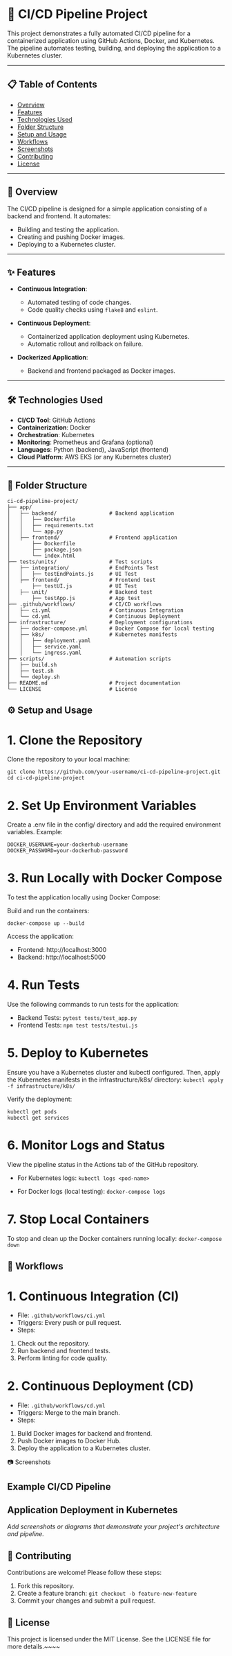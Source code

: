 # 🚀 CI/CD Pipeline Project

This project demonstrates a fully automated CI/CD pipeline for a containerized application using GitHub Actions, Docker, and Kubernetes. The pipeline automates testing, building, and deploying the application to a Kubernetes cluster.

---

## 📋 Table of Contents
- [Overview](#overview)
- [Features](#features)
- [Technologies Used](#technologies-used)
- [Folder Structure](#folder-structure)
- [Setup and Usage](#setup-and-usage)
- [Workflows](#workflows)
- [Screenshots](#screenshots)
- [Contributing](#contributing)
- [License](#license)

---

## 📖 Overview
The CI/CD pipeline is designed for a simple application consisting of a backend and frontend. It automates:
- Building and testing the application.
- Creating and pushing Docker images.
- Deploying to a Kubernetes cluster.

---

## ✨ Features
- **Continuous Integration**:
  - Automated testing of code changes.
  - Code quality checks using `flake8` and `eslint`.

- **Continuous Deployment**:
  - Containerized application deployment using Kubernetes.
  - Automatic rollout and rollback on failure.

- **Dockerized Application**:
  - Backend and frontend packaged as Docker images.

---

## 🛠️ Technologies Used
- **CI/CD Tool**: GitHub Actions
- **Containerization**: Docker
- **Orchestration**: Kubernetes
- **Monitoring**: Prometheus and Grafana (optional)
- **Languages**: Python (backend), JavaScript (frontend)
- **Cloud Platform**: AWS EKS (or any Kubernetes cluster)

---

## 📁 Folder Structure
```plaintext
ci-cd-pipeline-project/
├── app/
│   ├── backend/                 # Backend application
│   │   ├── Dockerfile
│   │   ├── requirements.txt
│   │   └── app.py
│   ├── frontend/                # Frontend application
│       ├── Dockerfile
│       ├── package.json
│       └── index.html
├── tests/units/                 # Test scripts
│   ├── integration/             # EndPoints Test
│   │   ├── testEndPoints.js     # UI Test
│   ├── frontend/                # Frontend test
│       ├── testUI.js            # UI Test
│   ├── unit/                    # Backend test
│       ├── testApp.js           # App test
├── .github/workflows/           # CI/CD workflows
│   ├── ci.yml                   # Continuous Integration
│   └── cd.yml                   # Continuous Deployment
├── infrastructure/              # Deployment configurations
│   ├── docker-compose.yml       # Docker Compose for local testing
│   ├── k8s/                     # Kubernetes manifests
│   │   ├── deployment.yaml
│   │   ├── service.yaml
│   │   └── ingress.yaml
├── scripts/                     # Automation scripts
│   ├── build.sh
│   ├── test.sh
│   └── deploy.sh
├── README.md                    # Project documentation
└── LICENSE                      # License
```

##  ⚙️ Setup and Usage
# 1. Clone the Repository
Clone the repository to your local machine:

```
git clone https://github.com/your-username/ci-cd-pipeline-project.git
cd ci-cd-pipeline-project
```

# 2. Set Up Environment Variables
Create a .env file in the config/ directory and add the required environment variables. Example:

```plaintext
DOCKER_USERNAME=your-dockerhub-username
DOCKER_PASSWORD=your-dockerhub-password
```
# 3. Run Locally with Docker Compose
To test the application locally using Docker Compose:

Build and run the containers:

`docker-compose up --build`

Access the application:
* Frontend: http://localhost:3000
* Backend: http://localhost:5000
  
# 4. Run Tests
Use the following commands to run tests for the application:

* Backend Tests:
`pytest tests/test_app.py`
* Frontend Tests:
`npm test tests/testui.js`

# 5. Deploy to Kubernetes
Ensure you have a Kubernetes cluster and kubectl configured. Then, apply the Kubernetes manifests in the infrastructure/k8s/ directory:
`kubectl apply -f infrastructure/k8s/`

Verify the deployment:
```
kubectl get pods
kubectl get services
```

# 6. Monitor Logs and Status
View the pipeline status in the Actions tab of the GitHub repository.

* For Kubernetes logs:
`kubectl logs <pod-name>`

* For Docker logs (local testing):
`docker-compose logs`

# 7. Stop Local Containers
To stop and clean up the Docker containers running locally:
`docker-compose down`

## 🔄 Workflows
# 1. Continuous Integration (CI)
* File: `.github/workflows/ci.yml`
* Triggers: Every push or pull request.
* Steps:
1. Check out the repository.
2. Run backend and frontend tests.
3. Perform linting for code quality.

# 2. Continuous Deployment (CD)
* File: `.github/workflows/cd.yml`
* Triggers: Merge to the main branch.
* Steps:
1. Build Docker images for backend and frontend.
2. Push Docker images to Docker Hub.
3. Deploy the application to a Kubernetes cluster.

📷 Screenshots
## Example CI/CD Pipeline

## Application Deployment in Kubernetes

_Add screenshots or diagrams that demonstrate your project's architecture and pipeline._

## 🤝 Contributing
Contributions are welcome! Please follow these steps:

1. Fork this repository.
2. Create a feature branch:
`git checkout -b feature-new-feature`
3. Commit your changes and submit a pull request.

##  📜 License
This project is licensed under the MIT License. See the LICENSE file for more details.~~~~
